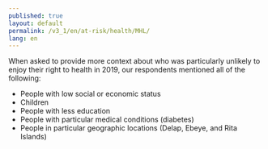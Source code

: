 ```yaml
---
published: true
layout: default
permalink: /v3_1/en/at-risk/health/MHL/
lang: en
---
```

When asked to provide more context about who was particularly unlikely to enjoy their right to health in 2019, our respondents mentioned all of the following: 

- People with low social or economic status 
- Children 
- People with less education 
- People with particular medical conditions (diabetes) 
- People in particular geographic locations (Delap, Ebeye, and Rita Islands)
